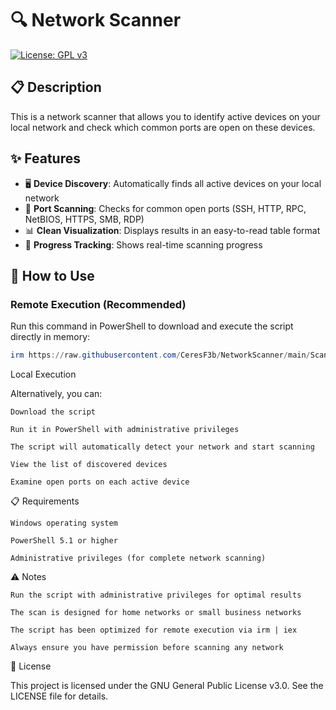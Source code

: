 # 🔍 Network Scanner

[![License: GPL v3](https://img.shields.io/badge/License-GPLv3-blue.svg)](https://www.gnu.org/licenses/gpl-3.0)

## 📋 Description

This is a network scanner that allows you to identify active devices on your local network and check which common ports are open on these devices.

## ✨ Features

- 🖥️ **Device Discovery**: Automatically finds all active devices on your local network
- 🚪 **Port Scanning**: Checks for common open ports (SSH, HTTP, RPC, NetBIOS, HTTPS, SMB, RDP)
- 📊 **Clean Visualization**: Displays results in an easy-to-read table format
- 🔄 **Progress Tracking**: Shows real-time scanning progress

## 🚀 How to Use

### Remote Execution (Recommended)

Run this command in PowerShell to download and execute the script directly in memory:

```powershell
irm https://raw.githubusercontent.com/CeresF3b/NetworkScanner/main/Scanner.ps1 | iex
```
Local Execution

Alternatively, you can:

    Download the script

    Run it in PowerShell with administrative privileges

    The script will automatically detect your network and start scanning

    View the list of discovered devices

    Examine open ports on each active device

📋 Requirements

    Windows operating system

    PowerShell 5.1 or higher

    Administrative privileges (for complete network scanning)

⚠️ Notes

    Run the script with administrative privileges for optimal results

    The scan is designed for home networks or small business networks

    The script has been optimized for remote execution via irm | iex

    Always ensure you have permission before scanning any network

📜 License

This project is licensed under the GNU General Public License v3.0. See the LICENSE file for details.
